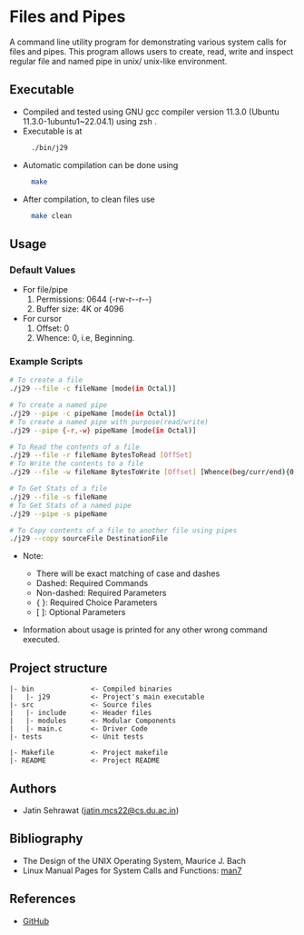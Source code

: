 # Files and Pipes 
A command line utility program for demonstrating various system calls for files and pipes. This program allows users to create, read, write and inspect regular file and named pipe in unix/ unix-like environment. 

## Executable

- Compiled and tested using GNU gcc compiler version 11.3.0 (Ubuntu 11.3.0-1ubuntu1~22.04.1) using zsh .
- Executable is at 
  ```bash
    ./bin/j29
  ``` 
- Automatic compilation can be done using
  ```bash
    make
  ```
- After compilation, to clean files use 
  ```bash
    make clean
  ```

## Usage

### Default Values

- For file/pipe
  1. Permissions: 0644 (-rw-r--r--)
  2. Buffer size: 4K or 4096
- For cursor
  1. Offset: 0 
  2. Whence: 0, i.e, Beginning.

### Example Scripts

```bash
# To create a file 
./j29 --file -c fileName [mode(in Octal)]

# To create a named pipe
./j29 --pipe -c pipeName [mode(in Octal)] 
# To create a named pipe with purpose(read/write)
./j29 --pipe {-r,-w} pipeName [mode(in Octal)]

# To Read the contents of a file
./j29 --file -r fileName BytesToRead [OffSet]
# To Write the contents to a file 
./j29 --file -w fileName BytesToWrite [Offset] [Whence(beg/curr/end){0, 1, 2}]

# To Get Stats of a file
./j29 --file -s fileName
# To Get Stats of a named pipe
./j29 --pipe -s pipeName

# To Copy contents of a file to another file using pipes
./j29 --copy sourceFile DestinationFile
```
- Note:
  - There will be exact matching of case and dashes
  - Dashed:      Required Commands
  - Non-dashed: Required Parameters
  - { }:        Required Choice Parameters
  - [ ]:        Optional Parameters

- Information about usage is printed for any other wrong command executed.

## Project structure

``` 
|- bin              <- Compiled binaries
|   |- j29          <- Project's main executable
|- src              <- Source files
|   |- include      <- Header files
|   |- modules      <- Modular Components 
|   |- main.c       <- Driver Code
|- tests            <- Unit tests

|- Makefile         <- Project makefile
|- README           <- Project README
```

## Authors
- Jatin Sehrawat (jatin.mcs22@cs.du.ac.in)

## Bibliography

- The Design of the UNIX Operating System, Maurice J. Bach
- Linux Manual Pages for System Calls and Functions: [man7](https://www.man7.org/linux/man-pages/index.html)

## References 

- [GitHub](https://github.com/jatinsehrwt/22mcsc202-jatin-assign-1)